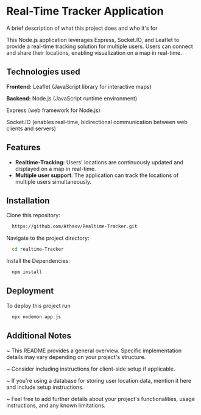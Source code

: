 
# Real-Time Tracker Application

A brief description of what this project does and who it's for

This Node.js application leverages Express, Socket.IO, and Leaflet to provide a real-time tracking solution for multiple users. Users can connect and share their locations, enabling visualization on a map in real-time.
## Technologies used

**Frontend:** Leaflet (JavaScript library for interactive maps)

**Backend:**
Node.js (JavaScript runtime environment)

Express (web framework for Node.js)

Socket.IO (enables real-time, bidirectional communication between web clients and servers)


## Features

- **Realtime-Tracking:** Users' locations are continuously updated and displayed on a map in real-time.
- **Multiple user support**: The application can track the locations of multiple users simultaneously.


## Installation

Clone this repository: 

```bash
  https://github.com/Athaxv/Realtime-Tracker.git
```
Navigate to the project directory:

```bash
  cd realtime-Tracker
```
    
Install the Dependencies:

```bash
  npm install
```
## Deployment

To deploy this project run

```bash
  npx nodemon app.js
```


## Additional Notes

~ This README provides a general overview. Specific implementation details may vary depending on your project's structure.

~ Consider including instructions for client-side setup if applicable.

~ If you're using a database for storing user location data, mention it here and include setup instructions.

~ Feel free to add further details about your project's functionalities, usage instructions, and any known limitations.

